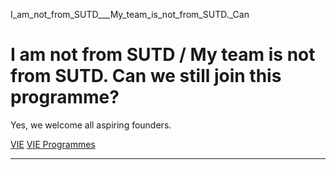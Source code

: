 I_am_not_from_SUTD___My_team_is_not_from_SUTD._Can



I am not from SUTD / My team is not from SUTD. Can we still join this programme?
================================================================================

Yes, we welcome all aspiring founders.

[VIE](https://www.sutd.edu.sg/tag/vie/) [VIE Programmes](https://www.sutd.edu.sg/tag/vie-programmes/)

---

